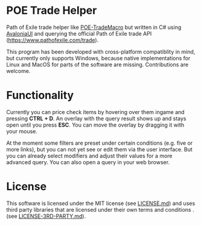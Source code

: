 # POE Trade Helper

Path of Exile trade helper like [POE-TradeMacro](https://github.com/PoE-TradeMacro/POE-TradeMacro) but written in C# using [AvaloniaUI](https://github.com/AvaloniaUI/Avalonia) and querying the official Path of Exile trade API (https://www.pathofexile.com/trade).

This program has been developed with cross-platform compatiblity in mind, but currently only supports Windows, because native implementations for Linux and MacOS for parts of the software are missing. Contributions are welcome.

# Functionality

Currently you can price check items by hovering over them ingame and pressing **CTRL + D**. An overlay with the query result shows up and stays open until you press **ESC**. You can move the overlay by dragging it with your mouse.

At the moment some filters are preset under certain conditions (e.g. five or more links), but you can not yet see or edit them via the user interface. But you can already select modifiers and adjust their values for a more advanced query. You can also open a query in your web browser.

# License

This software is licensed under the MIT license (see [LICENSE.md](LICENSE.md)) and uses third party libraries that are licensed under their own terms and conditions . (see [LICENSE-3RD-PARTY.md](LICENSE-3RD-PARTY.md)).

